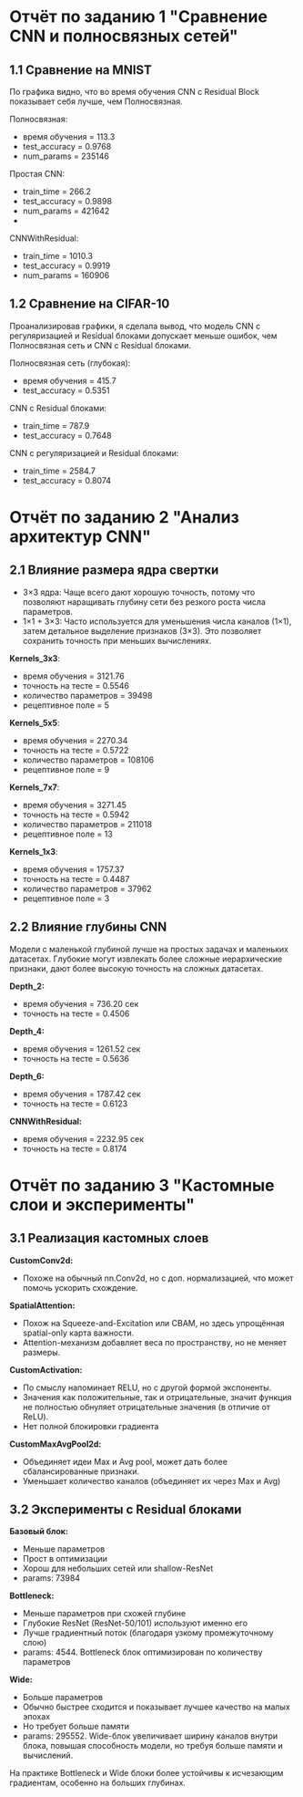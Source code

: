 # Отчёт по заданию 1 "Сравнение CNN и полносвязных сетей"

## 1.1 Сравнение на MNIST

По графика видно, что во время обучения CNN с Residual Block показывает себя лучше, чем Полносвязная.

Полносвязная:
- время обучения = 113.3 
- test_accuracy = 0.9768
- num_params = 235146

Простая CNN:
- train_time = 266.2 
- test_accuracy = 0.9898
- num_params = 421642
- 
CNNWithResidual:
- train_time = 1010.3 
- test_accuracy = 0.9919
- num_params = 160906

## 1.2 Сравнение на CIFAR-10

Проанализировав графики, я сделала вывод, что модель CNN с регуляризацией и Residual блоками допускает меньше ошибок, чем Полносвязная сеть и CNN с Residual блоками.

Полносвязная сеть (глубокая):
- время обучения = 415.7
- test_accuracy = 0.5351

CNN с Residual блоками:
- train_time = 787.9
- test_accuracy = 0.7648

CNN с регуляризацией и Residual блоками:
- train_time = 2584.7
- test_accuracy = 0.8074

# Отчёт по заданию 2 "Анализ архитектур CNN"

## 2.1 Влияние размера ядра свертки

 - 3×3 ядра: Чаще всего дают хорошую точность, потому что позволяют наращивать глубину сети без резкого роста числа параметров.
 - 1×1 + 3×3: Часто используется для уменьшения числа каналов (1×1), затем детальное выделение признаков (3×3). Это позволяет сохранить точность при меньших вычислениях.

**Kernels_3x3**:
* время обучения = 3121.76
* точность на тесте = 0.5546
* количество параметров = 39498
* рецептивное поле = 5

**Kernels_5x5**:
* время обучения = 2270.34
* точность на тесте = 0.5722
* количество параметров = 108106
* рецептивное поле = 9

**Kernels_7x7**:
* время обучения = 3271.45
* точность на тесте = 0.5942
* количество параметров = 211018
* рецептивное поле = 13

**Kernels_1x3**: 
* время обучения = 1757.37
* точность на тесте = 0.4487
* количество параметров = 37962
* рецептивное поле = 3


## 2.2 Влияние глубины CNN

Модели с маленькой глубиной лучше на простых задачах и маленьких датасетах. Глубокие могут извлекать более сложные иерархические признаки, дают более высокую точность на сложных датасетах.

**Depth_2:**
* время обучения = 736.20 сек
* точность на тесте = 0.4506

**Depth_4:**
* время обучения = 1261.52 сек
* точность на тесте = 0.5636

**Depth_6:** 
* время обучения = 1787.42 сек
* точность на тесте = 0.6123

**CNNWithResidual:**
* время обучения = 2232.95 сек
* точность на тесте = 0.8174

# Отчёт по заданию 3 "Кастомные слои и эксперименты"

## 3.1 Реализация кастомных слоев

**CustomConv2d:**
- Похоже на обычный nn.Conv2d, но с доп. нормализацией, что может помочь ускорить схождение.

**SpatialAttention:**
- Похож на Squeeze-and-Excitation или CBAM, но здесь упрощённая spatial-only карта важности.
- Attention-механизм добавляет веса по пространству, но не меняет размеры.

**CustomActivation:**
- По смыслу напоминает RELU, но с другой формой экспоненты.
- Значения как положительные, так и отрицательные, значит функция не полностью обнуляет отрицательные значения (в отличие от ReLU). 
- Нет полной блокировки градиента

**CustomMaxAvgPool2d:**
- Объединяет идеи Max и Avg pool, может дать более сбалансированные признаки.
- Уменьшает количество каналов (объединяет их через Max и Avg)



## 3.2 Эксперименты с Residual блоками

**Базовый блок:**
- Меньше параметров
- Прост в оптимизации
- Хорош для небольших сетей или shallow-ResNet
- params: 73984

**Bottleneck:**
- Меньше параметров при схожей глубине
- Глубокие ResNet (ResNet-50/101) используют именно его
- Лучше градиентный поток (благодаря узкому промежуточному слою)
- params: 4544. Bottleneck блок оптимизирован по количеству параметров

**Wide:**
- Больше параметров
- Обычно быстрее сходится и показывает лучшее качество на малых эпохах
- Но требует больше памяти
- params: 295552. Wide-блок увеличивает ширину каналов внутри блока, повышая способность модели, но требуя больше памяти и вычислений.

На практике Bottleneck и Wide блоки более устойчивы к исчезающим градиентам, особенно на больших глубинах.